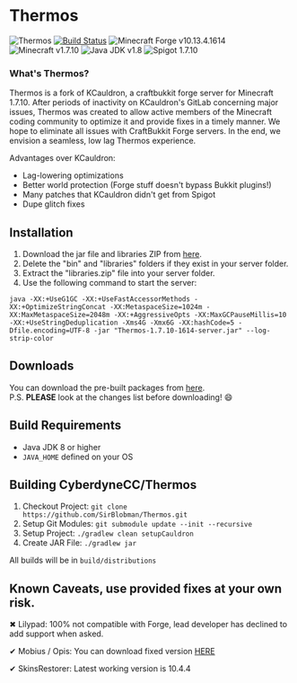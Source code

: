 # Thermos
![Thermos](thermos_icon.png)
[![Build Status](https://jenkins.sirblobman.xyz/job/Cauldron/job/Thermos/badge/icon)](https://jenkins.sirblobman.xyz/job/Cauldron/job/Thermos/)
![Minecraft Forge v10.13.4.1614][forge]
![Minecraft v1.7.10][mc]
![Java JDK v1.8][java]
![Spigot 1.7.10][spigot]

### What's Thermos?
Thermos is a fork of KCauldron, a craftbukkit forge server for Minecraft 1.7.10.
After periods of inactivity on KCauldron's GitLab concerning major issues, Thermos was created to allow active members of the Minecraft coding community to optimize it and provide fixes in a timely manner.
We hope to eliminate all issues with CraftBukkit Forge servers. In the end, we envision a seamless, low lag Thermos experience.

Advantages over KCauldron:
+ Lag-lowering optimizations
+ Better world protection (Forge stuff doesn't bypass Bukkit plugins!)
+ Many patches that KCauldron didn't get from Spigot
+ Dupe glitch fixes

## Installation
1. Download the jar file and libraries ZIP from [here](https://jenkins.sirblobman.xyz/job/Cauldron/job/Thermos/).
2. Delete the "bin" and "libraries" folders if they exist in your server folder.
3. Extract the "libraries.zip" file into your server folder.
4. Use the following command to start the server:
```
java -XX:+UseG1GC -XX:+UseFastAccessorMethods -XX:+OptimizeStringConcat -XX:MetaspaceSize=1024m -XX:MaxMetaspaceSize=2048m -XX:+AggressiveOpts -XX:MaxGCPauseMillis=10 -XX:+UseStringDeduplication -Xms4G -Xmx6G -XX:hashCode=5 -Dfile.encoding=UTF-8 -jar "Thermos-1.7.10-1614-server.jar" --log-strip-color
```

## Downloads
You can download the pre-built packages from [here](https://jenkins.sirblobman.xyz/job/Cauldron/job/Thermos/).  
P.S. **PLEASE** look at the changes list before downloading! :smile:

## Build Requirements
* Java JDK 8 or higher
* `JAVA_HOME` defined on your OS

## Building CyberdyneCC/Thermos
1. Checkout Project: `git clone https://github.com/SirBlobman/Thermos.git`
2. Setup Git Modules: `git submodule update --init --recursive`
2. Setup Project: `./gradlew clean setupCauldron`
3. Create JAR File: `./gradlew jar`

All builds will be in `build/distributions`

## Known Caveats, use provided fixes at your own risk.
✖ Lilypad: 100% not compatible with Forge, lead developer has declined to add support when asked.

✔ Mobius / Opis: You can download fixed version [HERE](https://cdn.discordapp.com/attachments/172072987154055168/186577486593785857/MobiusCore-1.2.5-Thermos.jar)

✔ SkinsRestorer: Latest working version is 10.4.4

[forge]: https://img.shields.io/badge/Minecraft%20Forge-v10.13.4.1614-green.svg "Minecraft Forge v10.13.4.1614"
[mc]: https://img.shields.io/badge/Minecraft-v1.7.10-green.svg "Minecraft 1.7.10"
[java]: https://img.shields.io/badge/Java%20JDK-v1.8-blue.svg "Java JDK 8"
[spigot]: https://img.shields.io/badge/Spigot-v1.7.10--R0.1--SNAPSHOT-lightgrey.svg "Spigot 1.7.10"
